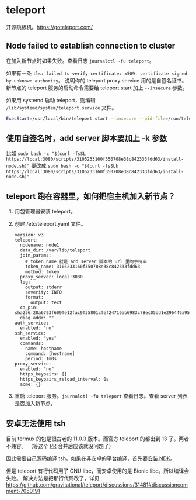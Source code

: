 # teleport

开源跳板机。https://goteleport.com/

## Node failed to establish connection to cluster

在加入新节点时如果失败。查看日志 `journalctl -fu teleport`。

如果有一条 `tls: failed to verify certificate: x509: certificate signed by unknown authority`。
说明你的 teleport proxy service 用的是自签名证书。新节点的 teleport 服务的启动命令需要给 teleport start 加上 `--insecure` 参数。

如果用 systemd 启动 teleport，则编辑 `/lib/systemd/system/teleport.service` 文件。

```sh
ExecStart=/usr/local/bin/teleport start --insecure --pid-file=/run/teleport.pid
```

## 使用自签名时，add server 脚本要加上 -k 参数

比如 `sudo bash -c "$(curl -fsSL https://local:3080/scripts/3105233160f350708e38c842333fdd63/install-node.sh)"`
要改成 `sudo bash -c "$(curl -fsSLk https://local:3080/scripts/3105233160f350708e38c842333fdd63/install-node.sh)"`

## teleport 跑在容器里，如何把宿主机加入新节点？

1. 用包管理器安装 teleport。
2. 创建 /etc/teleport.yaml 文件。

    ```
    version: v3
    teleport:
      nodename: node1
      data_dir: /var/lib/teleport
      join_params:
        # token_name 就是 add server 脚本的 url 里的字符串
        token_name: 3105233160f350708e38c842333fdd63
        method: token
      proxy_server: local:3080
      log:
        output: stderr
        severity: INFO
        format:
          output: text
      ca_pin: sha256:28a6793f609fe12fac9f35801cfef24716ab6983c78ec05dd1e296449a95bff0
      diag_addr: ""
    auth_service:
      enabled: "no"
    ssh_service:
      enabled: "yes"
      commands:
      - name: hostname
        command: [hostname]
        period: 1m0s
    proxy_service:
      enabled: "no"
      https_keypairs: []
      https_keypairs_reload_interval: 0s
      acme: {}
    ```

3. 重启 teleport 服务。`journalctl -fu teleport` 查看日志。查看 server 列表是否加入新节点。

## 安卓无法使用 tsh

目前 termux 的包是很古老的 11.0.3 版本。而官方 teleport 的都出到 13 了。两者不兼容。
（等这个 [PR](https://github.com/termux/termux-packages/pull/17852/files) 合并后应该就没问题了）

因此需要自己源码编译 tsh。如果在非安卓的平台编译，首先要[安装 NDK](../go/cgo-build-for-android.md)。

但是 teleport 有行代码用了 GNU libc，而安卓使用的是 Bionic libc。所以编译会失败。
解决方法是把那行代码改了，详见 https://github.com/gravitational/teleport/discussions/31481#discussioncomment-7050191
